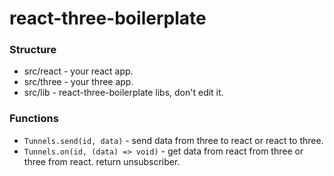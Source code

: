 # react-three-boilerplate

### Structure

- src/react - your react app.
- src/three - your three app.
- src/lib - react-three-boilerplate libs, don't edit it.

### Functions

- `Tunnels.send(id, data)` - send data from three to react or react to three.
- `Tunnels.on(id, (data) => void)` - get data from react from three or three from react. return unsubscriber.